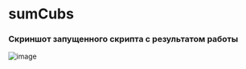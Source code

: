 # sumCubs
### Скриншот запущенного скрипта с результатом работы 
![image](https://github.com/termixxx/sumCubs/assets/56223924/1eeb1ad0-216f-4f58-91f0-30a618d2f5bf)


